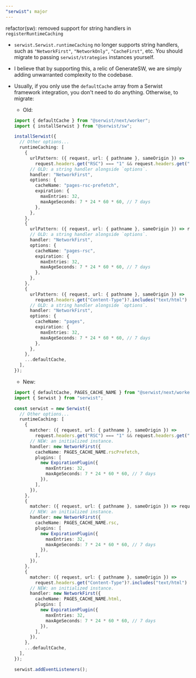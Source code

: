 ```yaml
---
"serwist": major
---
```


refactor(sw): removed support for string handlers in `registerRuntimeCaching`

- `serwist.Serwist.runtimeCaching` no longer supports string handlers, such as `"NetworkFirst"`, `"NetworkOnly"`, `"CacheFirst"`, etc. You should migrate to passing `serwist/strategies` instances yourself.

- I believe that by supporting this, a relic of GenerateSW, we are simply adding unwarranted complexity to the codebase.

- Usually, if you only use the `defaultCache` array from a Serwist framework integration, you don't need to do anything. Otherwise, to migrate:

  - Old:

  ```ts
  import { defaultCache } from "@serwist/next/worker";
  import { installSerwist } from "@serwist/sw";

  installSerwist({
    // Other options...
    runtimeCaching: [
      {
        urlPattern: ({ request, url: { pathname }, sameOrigin }) =>
          request.headers.get("RSC") === "1" && request.headers.get("Next-Router-Prefetch") === "1" && sameOrigin && !pathname.startsWith("/api/"),
        // OLD: a string handler alongside `options`.
        handler: "NetworkFirst",
        options: {
          cacheName: "pages-rsc-prefetch",
          expiration: {
            maxEntries: 32,
            maxAgeSeconds: 7 * 24 * 60 * 60, // 7 days
          },
        },
      },
      {
        urlPattern: ({ request, url: { pathname }, sameOrigin }) => request.headers.get("RSC") === "1" && sameOrigin && !pathname.startsWith("/api/"),
        // OLD: a string handler alongside `options`.
        handler: "NetworkFirst",
        options: {
          cacheName: "pages-rsc",
          expiration: {
            maxEntries: 32,
            maxAgeSeconds: 7 * 24 * 60 * 60, // 7 days
          },
        },
      },
      {
        urlPattern: ({ request, url: { pathname }, sameOrigin }) =>
          request.headers.get("Content-Type")?.includes("text/html") && sameOrigin && !pathname.startsWith("/api/"),
        // OLD: a string handler alongside `options`.
        handler: "NetworkFirst",
        options: {
          cacheName: "pages",
          expiration: {
            maxEntries: 32,
            maxAgeSeconds: 7 * 24 * 60 * 60, // 7 days
          },
        },
      },
      ...defaultCache,
    ],
  });
  ```

  - New:

  ```ts
  import { defaultCache, PAGES_CACHE_NAME } from "@serwist/next/worker";
  import { Serwist } from "serwist";

  const serwist = new Serwist({
    // Other options...
    runtimeCaching: [
      {
        matcher: ({ request, url: { pathname }, sameOrigin }) =>
          request.headers.get("RSC") === "1" && request.headers.get("Next-Router-Prefetch") === "1" && sameOrigin && !pathname.startsWith("/api/"),
        // NEW: an initialized instance.
        handler: new NetworkFirst({
          cacheName: PAGES_CACHE_NAME.rscPrefetch,
          plugins: [
            new ExpirationPlugin({
              maxEntries: 32,
              maxAgeSeconds: 7 * 24 * 60 * 60, // 7 days
            }),
          ],
        }),
      },
      {
        matcher: ({ request, url: { pathname }, sameOrigin }) => request.headers.get("RSC") === "1" && sameOrigin && !pathname.startsWith("/api/"),
        // NEW: an initialized instance.
        handler: new NetworkFirst({
          cacheName: PAGES_CACHE_NAME.rsc,
          plugins: [
            new ExpirationPlugin({
              maxEntries: 32,
              maxAgeSeconds: 7 * 24 * 60 * 60, // 7 days
            }),
          ],
        }),
      },
      {
        matcher: ({ request, url: { pathname }, sameOrigin }) =>
          request.headers.get("Content-Type")?.includes("text/html") && sameOrigin && !pathname.startsWith("/api/"),
        // NEW: an initialized instance.
        handler: new NetworkFirst({
          cacheName: PAGES_CACHE_NAME.html,
          plugins: [
            new ExpirationPlugin({
              maxEntries: 32,
              maxAgeSeconds: 7 * 24 * 60 * 60, // 7 days
            }),
          ],
        }),
      },
      ...defaultCache,
    ],
  });

  serwist.addEventListeners();
  ```
